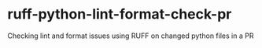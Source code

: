 # ruff-python-lint-format-check-pr
Checking lint and format issues using RUFF on changed python files in a PR
